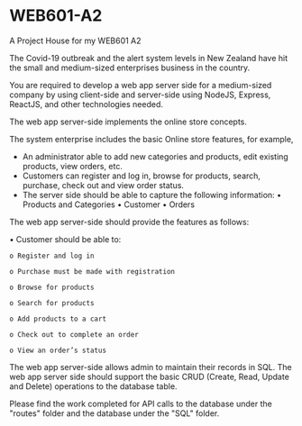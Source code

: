 # WEB601-A2
A Project House for my WEB601 A2 

The Covid-19 outbreak and the alert system levels in New Zealand have hit the small and medium-sized enterprises business in the country.

You are required to develop a web app server side for a medium-sized company by using client-side and server-side using NodeJS, Express, ReactJS, and other technologies needed. 

The web app server-side implements the online store concepts. 

The system enterprise includes the basic Online store features, for example, 
- An administrator able to add new categories and products, edit existing products, view orders, etc. 
- Customers can register and log in, browse for products, search, purchase, check out and view order status. 
- The server side should be able to capture the following information: 
  • Products and Categories 
  • Customer 
  • Orders
  
The web app server-side should provide the features as follows: 

  • Customer should be able to: 
    
    o Register and log in 
    
    o Purchase must be made with registration 
    
    o Browse for products 
    
    o Search for products
    
    o Add products to a cart 
    
    o Check out to complete an order 
    
    o View an order’s status  
    
The web app server-side allows admin to maintain their records in SQL. 
The web app server side should support the basic CRUD (Create, Read, Update and Delete) operations to the database table.

Please find the work completed for API calls to the database under the "routes" folder and the database under the "SQL" folder. 
